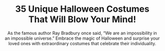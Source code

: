 ---
layout: post
title: 35 Unique Halloween Costumes That Will Blow Your Mind!
subtitle: As the famous author Ray Bradbury once said, “We are an impossibility in an impossible universe.” Embrace the magic of Halloween and surprise your loved ones with extraordinary costumes that celebrate their individuality.
header-img: "img/post/2023/09/copied/unique-halloween-costumes.jpg"
header-style: text
permalink: "/unique-halloween-costumes/"
catalog: true
tags:
  - Recipients 
  - Men
---  